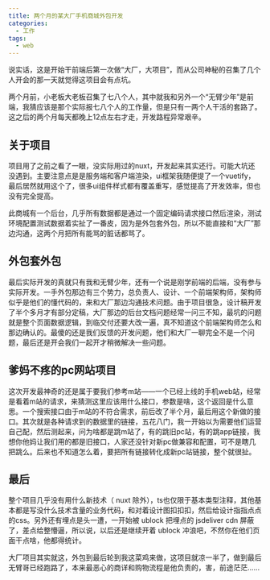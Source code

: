 ```yaml
---
title: 两个月的某大厂手机商城外包开发
categories:
  - 工作
tags:
  - web
---
```


说实话，这是开始干前端后第一次做“大厂，大项目”，而从公司神秘的召集了几个人开会的那一天就觉得这项目会有点坑。

两个月前，小老板大老板召集了七八个人，其中就我和另外一个“无臂少年”是前端，我猜应该是那个实际报七八个人的工作量，但是只有一两个人干活的套路了。这之后的两个月每天都晚上12点左右才走，开发路程异常艰辛。

## 关于项目

项目用了之前之看了一眼，没实际用过的nuxt，开发起来其实还行。可能大坑还没遇到。主要注意点是是服务端和客户端渲染，ui框架我随便提了一个vuetify，最后居然就用这个了，很多ui组件样式都有覆盖重写，感觉提高了开发效率，但也没有完全提高。

此商城有一个后台，几乎所有数据都是通过一个固定编码请求接口然后渲染，测试环境配置测试数据着实扯了一番皮，因为是外包套外包，所以不能直接和“大厂”那边沟通，这两个月把所有能骂的脏话都骂了。

## 外包套外包

最后实际开发的真就只有我和无臂少年，还有一个说是刚学前端的后端，没有参与实际开发。一手外包那边有三个势力，总负责人、设计、一个前端架构师，架构师似乎是他们的懂代码的，来和大厂那边沟通技术问题。由于项目很急，设计稿开发了半个多月才有部分定稿，大厂那边的后台文档问题经常一问三不知，最坑的问题就是整个页面数据逻辑，到临交付还要大改一遍，真不知道这个前端架构师怎么和那边确认的。最傻的还是我们反馈的开发问题，他们和大厂一聊完全不是一个问题，最后还是开会我们一起开才稍微解决一些问题。

## 爹妈不疼的pc网站项目

这次开发最神奇的还是属于要我们参考m站——一个已经上线的手机web站，经常是看着m站的请求，来猜测这里应该用什么接口，参数是啥，这个返回是什么意思。一个搜索接口由于m站的不符合需求，前后改了半个月，最后用这个新做的接口。其次就是各种请求到的数据里的链接，五花八门，我一开始以为需要他们运营自己配，然后测起来，问为啥都是跳m站了，有的跳旧pc站，有的跳app链接，我想你他妈让我们用的都是旧接口，人家还没针对新pc做兼容和配置，可不是瞎几把跳么。后来也不知道怎么着，要把所有链接转化成新pc站链接，整个就很扯。

## 最后

整个项目几乎没有用什么新技术（ nuxt 除外），ts也仅限于基本类型注释，其他基本都是写没什么技术含量的业务代码，和对着设计图扣扣扣，然后给设计指指点点的css。另外还有埋点是头一遭，一开始被 ublock 把埋点的 jsdeliver cdn 屏蔽了，差点给整懵逼，所以说，以后还是继续开着 ublock 冲浪吧，不然你在他们页面干点啥，他都得统计。

大厂项目其实就这，外包到最后轮到我这菜鸡来做，这项目就凉一半了，做到最后无臂哥已经跑路了，本来最恶心的商详和购物流程是他负责的，害，前途茫茫……
